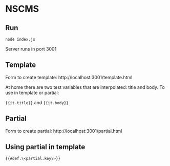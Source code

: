 NSCMS
=====

## Run

`node index.js`

Server runs in port 3001

## Template 

Form to create template: http://localhost:3001/template.html

At home there are two test variables that are interpolated: title and body.
To use in template or partial:

`{{it.title}}` and `{{it.body}}`

## Partial

Form to create partial: http://localhost:3001/partial.html

## Using partial in template

`{{#def.\<partial.key\>}}`

